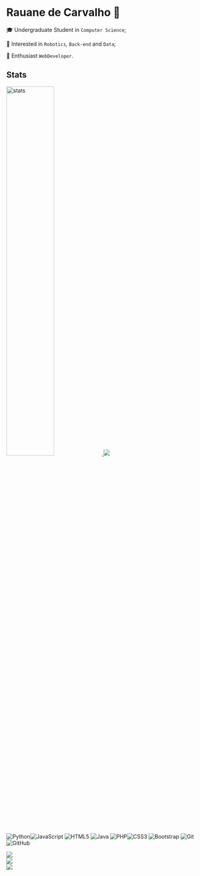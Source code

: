 # Rauane de Carvalho 🍅

🎓 Undergraduate Student in `Computer Science`;

🎨 Interested in `Robotics`, `Back-end` and `Data`;

🔭 Enthusiast `WebDeveloper`.


## Stats

<link rel="stylesheet" href="https://cdn.jsdelivr.net/gh/devicons/devicon@v2.15.1/devicon.min.css">

<a href="#">
  <img width="49.8%"  src="https://github-readme-stats.vercel.app/api?username=rauane-carvalho&show_icons=true&theme=github_dark&rank_icon=github&hide_border=true" alt="stats" />
  <img src="https://github-readme-stats.vercel.app/api/top-langs/?username=rauane-carvalho&layout=compact&theme=github_dark&hide_border=true&hide=Jupyter%20Notebook" /br>
</a>

![Python](https://img.shields.io/badge/python-3670A0?style=for-the-badge&logo=python&logoColor=ffdd54)![JavaScript](https://img.shields.io/badge/javascript-%23323330.svg?style=for-the-badge&logo=javascript&logoColor=%23F7DF1E) ![HTML5](https://img.shields.io/badge/html5-%23E34F26.svg?style=for-the-badge&logo=html5&logoColor=white) ![Java](https://img.shields.io/badge/java-%23ED8B00.svg?style=for-the-badge&logo=openjdk&logoColor=white) ![PHP](https://img.shields.io/badge/php-%23777BB4.svg?style=for-the-badge&logo=php&logoColor=white)![CSS3](https://img.shields.io/badge/css3-%231572B6.svg?style=for-the-badge&logo=css3&logoColor=white) ![Bootstrap](https://img.shields.io/badge/bootstrap-%238511FA.svg?style=for-the-badge&logo=bootstrap&logoColor=white) ![Git](https://img.shields.io/badge/git-%23F05033.svg?style=for-the-badge&logo=git&logoColor=white) ![GitHub](https://img.shields.io/badge/github-%23121011.svg?style=for-the-badge&logo=github&logoColor=white)</br>

![](https://github-readme-stats.vercel.app/api?username=rauane-carvalho&theme=dark&hide_border=false&include_all_commits=false&count_private=true)<br/>
![](https://nirzak-streak-stats.vercel.app/?user=rauane-carvalho&theme=dark&hide_border=false)<br/>
![](https://github-readme-stats.vercel.app/api/top-langs/?username=rauane-carvalho&theme=dark&hide_border=false&include_all_commits=false&count_private=true&layout=compact)


<a href="#">

</a>
